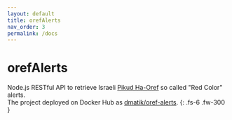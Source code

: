 ```yaml
---
layout: default
title: orefAlerts
nav_order: 3
permalink: /docs
---
```


# orefAlerts
 
Node.js RESTful API to retrieve Israeli [Pikud Ha-Oref](https://www.oref.org.il/) so called "Red Color" alerts. <br/>
The project deployed on Docker Hub as [dmatik/oref-alerts](https://hub.docker.com/r/dmatik/oref-alerts).
{: .fs-6 .fw-300 }
